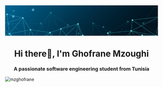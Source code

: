 
<p align="center">
  <a href="https://rishavchanda.io">
    <img src="https://github.com/mzghofrane/mzghofrane/blob/main/cover.png" alt="Header Image">
  </a>
</p>
<h1 align="center">Hi there👋, I'm Ghofrane Mzoughi</h1>
<h3 align="center">A passionate software engineering student from Tunisia</h3>

<p align="left"> <img src="https://komarev.com/ghpvc/?username=mzghofrane&label=Profile%20views&color=0e75b6&style=flat" alt="mzghofrane" /> </p>

